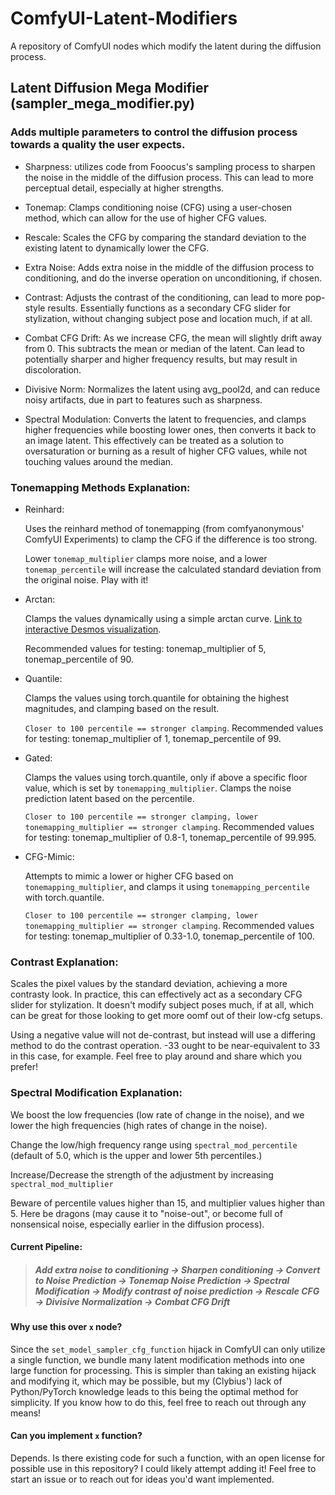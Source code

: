 # ComfyUI-Latent-Modifiers
A repository of ComfyUI nodes which modify the latent during the diffusion process.


## Latent Diffusion Mega Modifier (sampler_mega_modifier.py)
### Adds multiple parameters to control the diffusion process towards a quality the user expects.
* Sharpness: utilizes code from Fooocus's sampling process to sharpen the noise in the middle of the diffusion process.
This can lead to more perceptual detail, especially at higher strengths.

* Tonemap: Clamps conditioning noise (CFG) using a user-chosen method, which can allow for the use of higher CFG values.

* Rescale: Scales the CFG by comparing the standard deviation to the existing latent to dynamically lower the CFG.

* Extra Noise: Adds extra noise in the middle of the diffusion process to conditioning, and do the inverse operation on unconditioning, if chosen.

* Contrast: Adjusts the contrast of the conditioning, can lead to more pop-style results. Essentially functions as a secondary CFG slider for stylization, without changing subject pose and location much, if at all.

* Combat CFG Drift: As we increase CFG, the mean will slightly drift away from 0. This subtracts the mean or median of the latent. Can lead to potentially sharper and higher frequency results, but may result in discoloration.

* Divisive Norm: Normalizes the latent using avg_pool2d, and can reduce noisy artifacts, due in part to features such as sharpness.

* Spectral Modulation: Converts the latent to frequencies, and clamps higher frequencies while boosting lower ones, then converts it back to an image latent. This effectively can be treated as a solution to oversaturation or burning as a result of higher CFG values, while not touching values around the median.

### Tonemapping Methods Explanation:
* Reinhard: <p>Uses the reinhard method of tonemapping (from comfyanonymous' ComfyUI Experiments) to clamp the CFG if the difference is too strong.

  Lower `tonemap_multiplier` clamps more noise, and a lower `tonemap_percentile` will increase the calculated standard deviation from the original noise. Play with it!</p>
* Arctan: <p>Clamps the values dynamically using a simple arctan curve. [Link to interactive Desmos visualization](https://www.desmos.com/calculator/e4nrcdpqbl).

  Recommended values for testing: tonemap_multiplier of 5, tonemap_percentile of 90.</p>
* Quantile: <p>Clamps the values using torch.quantile for obtaining the highest magnitudes, and clamping based on the result.


  `Closer to 100 percentile == stronger clamping`. Recommended values for testing: tonemap_multiplier of 1, tonemap_percentile of 99.</p>
* Gated: <p>Clamps the values using torch.quantile, only if above a specific floor value, which is set by `tonemapping_multiplier`. Clamps the noise prediction latent based on the percentile.


  `Closer to 100 percentile == stronger clamping, lower tonemapping_multiplier == stronger clamping`. Recommended values for testing: tonemap_multiplier of 0.8-1, tonemap_percentile of 99.995.</p>
* CFG-Mimic: <p>Attempts to mimic a lower or higher CFG based on `tonemapping_multiplier`, and clamps it using `tonemapping_percentile` with torch.quantile.


  `Closer to 100 percentile == stronger clamping, lower tonemapping_multiplier == stronger clamping`. Recommended values for testing: tonemap_multiplier of 0.33-1.0, tonemap_percentile of 100.</p>

### Contrast Explanation:
<p>Scales the pixel values by the standard deviation, achieving a more contrasty look. In practice, this can effectively act as a secondary CFG slider for stylization. It doesn't modify subject poses much, if at all, which can be great for those looking to get more oomf out of their low-cfg setups.

Using a negative value will not de-contrast, but instead will use a differing method to do the contrast operation. -33 ought to be near-equivalent to 33 in this case, for example. Feel free to play around and share which you prefer!</p>

### Spectral Modification Explanation:
<p>We boost the low frequencies (low rate of change in the noise), and we lower the high frequencies (high rates of change in the noise). 

Change the low/high frequency range using `spectral_mod_percentile` (default of 5.0, which is the upper and lower 5th percentiles.)

Increase/Decrease the strength of the adjustment by increasing `spectral_mod_multiplier`

Beware of percentile values higher than 15, and multiplier values higher than 5. Here be dragons (may cause it to "noise-out", or become full of nonsensical noise, especially earlier in the diffusion process).</p>


#### Current Pipeline:
>##### Add extra noise to conditioning -> Sharpen conditioning -> Convert to Noise Prediction -> Tonemap Noise Prediction -> Spectral Modification -> Modify contrast of noise prediction -> Rescale CFG -> Divisive Normalization -> Combat CFG Drift

#### Why use this over `x` node?
Since the `set_model_sampler_cfg_function` hijack in ComfyUI can only utilize a single function, we bundle many latent modification methods into one large function for processing. This is simpler than taking an existing hijack and modifying it, which may be possible, but my (Clybius') lack of Python/PyTorch knowledge leads to this being the optimal method for simplicity. If you know how to do this, feel free to reach out through any means!

#### Can you implement `x` function?
Depends. Is there existing code for such a function, with an open license for possible use in this repository? I could likely attempt adding it! Feel free to start an issue or to reach out for ideas you'd want implemented.
